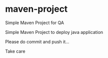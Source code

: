 # maven-project

Simple Maven Project for QA

Simple Maven Project to deploy java application

Please do commit and push it...

Take care